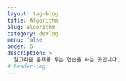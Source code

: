 ```yaml
---
layout: tag-blog
title: Algorithm
slug: algorithm
category: devlog
menu: false
order: 6
description: >
  알고리즘 문제를 푸는 연습을 하는 곳입니다.
# header-img:
---
```

